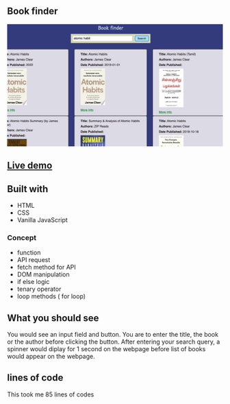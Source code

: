 ## Book finder

![img](/assests/img/Screenshot%202023-12-17%20at%202.43.45%20PM.png)

## [Live demo](https://boook-finder.netlify.app/)

## Built with

- HTML
- CSS
- Vanilla JavaScript

### Concept

- function
- API request
- fetch method for API 
- DOM manipulation
- if else logic
- tenary operator
- loop methods ( for loop)

## What you should see

You would see an input field and button. You are to enter the title, the book or the author before clicking the button. After entering your search query, a spinner would diplay for 1 second on the webpage before list of books would appear on the webpage.

## lines of code

This took me 85 lines of codes
